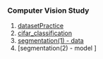 ﻿### Computer Vision Study

1. [datasetPractice](https://tomivvon.tistory.com/63)
2. [cifar_classification](https://velog.io/@juhyunhan/cifar-classification-resnet)
3. [segmentation(1) - data ](https://velog.io/@juhyunhan/segmentation1-data)
4. [segmentation(2) - model ]

